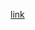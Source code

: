 [link](https://www.udemy.com/course/flutter-dart-creez-des-applications-pour-ios-et-android/learn/lecture/44458342#overview)
